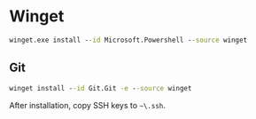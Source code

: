 # Winget

```cmd
winget.exe install --id Microsoft.Powershell --source winget
```

## Git

```cmd
winget install --id Git.Git -e --source winget
```

After installation, copy SSH keys to `~\.ssh`.

